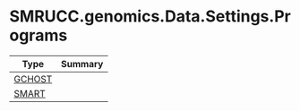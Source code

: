 ﻿
# SMRUCC.genomics.Data.Settings.Programs

|Type|Summary|
|----|-------|
|[GCHOST](./GCHOST.md)||
|[SMART](./SMART.md)||

